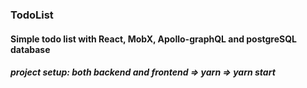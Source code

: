 ### TodoList 
#### Simple todo list with React, MobX, Apollo-graphQL and postgreSQL database
##### project setup: both backend and frontend => yarn => yarn start